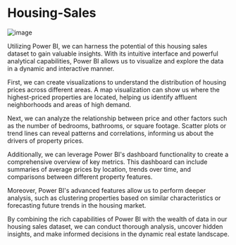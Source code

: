 # Housing-Sales
![image](https://github.com/user-attachments/assets/a3175886-c75e-45ca-ad4f-06e337b9fd9d)

Utilizing Power BI, we can harness the potential of this housing sales dataset to gain valuable insights. With its intuitive interface and powerful analytical capabilities, Power BI allows us to visualize and explore the data in a dynamic and interactive manner.

First, we can create visualizations to understand the distribution of housing prices across different areas. A map visualization can show us where the highest-priced properties are located, helping us identify affluent neighborhoods and areas of high demand.

Next, we can analyze the relationship between price and other factors such as the number of bedrooms, bathrooms, or square footage. Scatter plots or trend lines can reveal patterns and correlations, informing us about the drivers of property prices.

Additionally, we can leverage Power BI's dashboard functionality to create a comprehensive overview of key metrics. This dashboard can include summaries of average prices by location, trends over time, and comparisons between different property features.

Moreover, Power BI's advanced features allow us to perform deeper analysis, such as clustering properties based on similar characteristics or forecasting future trends in the housing market.

By combining the rich capabilities of Power BI with the wealth of data in our housing sales dataset, we can conduct thorough analysis, uncover hidden insights, and make informed decisions in the dynamic real estate landscape.
